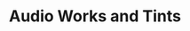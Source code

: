 ---
title: "Audio Works and Tints"
url: /round-lake-beach/audio-works-and-tints/
shop: Autowerkstatt
---